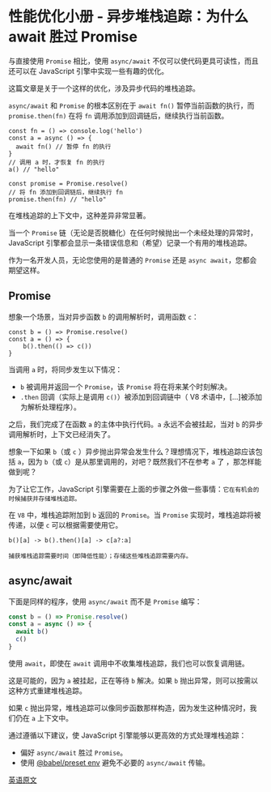 # 性能优化小册 - 异步堆栈追踪：为什么 await 胜过 Promise

与直接使用 `Promise` 相比，使用 `async/await` 不仅可以使代码更具可读性，而且还可以在 JavaScript 引擎中实现一些有趣的优化。

这篇文章是关于一个这样的优化，涉及异步代码的堆栈追踪。

`async/await` 和 `Promise` 的根本区别在于 `await fn()` 暂停当前函数的执行，而 `promise.then(fn)` 在将 `fn` 调用添加到回调链后，继续执行当前函数。

```
const fn = () => console.log('hello')
const a = async () => {
  await fn() // 暂停 fn 的执行
}
// 调用 a 时，才恢复 fn 的执行
a() // "hello"

const promise = Promise.resolve()
// 将 fn 添加到回调链后，继续执行 fn
promise.then(fn) // "hello"
```

在堆栈追踪的上下文中，这种差异非常显著。

当一个 `Promise` 链（无论是否脱糖化）在任何时候抛出一个未经处理的异常时， JavaScript 引擎都会显示一条错误信息和（希望）记录一个有用的堆栈追踪。

作为一名开发人员，无论您使用的是普通的 `Promise` 还是 `async await`，您都会期望这样。

## Promise

想象一个场景，当对异步函数 `b` 的调用解析时，调用函数 `c`：

```
const b = () => Promise.resolve()
const a = () => {
    b().then(() => c())
}
```

当调用 `a` 时，将同步发生以下情况：

- `b` 被调用并返回一个 `Promise`，该 `Promise` 将在将来某个时刻解决。
- `.then` 回调（实际上是调用 `c()`）被添加到回调链中（ V8 术语中，[…]被添加为解析处理程序）。

之后，我们完成了在函数 `a` 的主体中执行代码。`a` 永远不会被挂起，当对 `b` 的异步调用解析时，上下文已经消失了。

想象一下如果 `b`（或 `c` ）异步抛出异常会发生什么？理想情况下，堆栈追踪应该包括 `a`，因为 `b`（或 `c`）是从那里调用的，对吧？既然我们不在参考 `a` 了 ，那怎样能做到呢？

为了让它工作，JavaScript 引擎需要在上面的步骤之外做一些事情：`它在有机会的时候捕获并存储堆栈追踪。`

在 `V8` 中，堆栈追踪附加到 `b` 返回的 `Promise`。当 `Promise` 实现时，堆栈追踪将被传递，以便 `c` 可以根据需要使用它。

```
b()[a] -> b().then()[a] -> c[a?:a]
```

`捕获堆栈追踪需要时间（即降低性能）；存储这些堆栈追踪需要内存。`

## async/await

下面是同样的程序，使用 `async/await` 而不是 `Promise` 编写：

```js
const b = () => Promise.resolve()
const a = async () => {
  await b()
  c()
}
```

使用 `await`，即使在 `await` 调用中不收集堆栈追踪，我们也可以恢复调用链。

这是可能的，因为 `a` 被挂起，正在等待 `b` 解决。如果 `b` 抛出异常，则可以按需以这种方式重建堆栈追踪。

如果 `c` 抛出异常，堆栈追踪可以像同步函数那样构造，因为发生这种情况时，我们仍在 `a` 上下文中。

通过遵循以下建议，使 JavaScript 引擎能够以更高效的方式处理堆栈追踪：

- 偏好 `async/await` 胜过 `Promise`。
- 使用 [@babel/preset env](https://babeljs.io/docs/en/next/babel-preset-env.html) 避免不必要的 `async/await` 传输。

[英语原文](https://mathiasbynens.be/notes/async-stack-traces)

